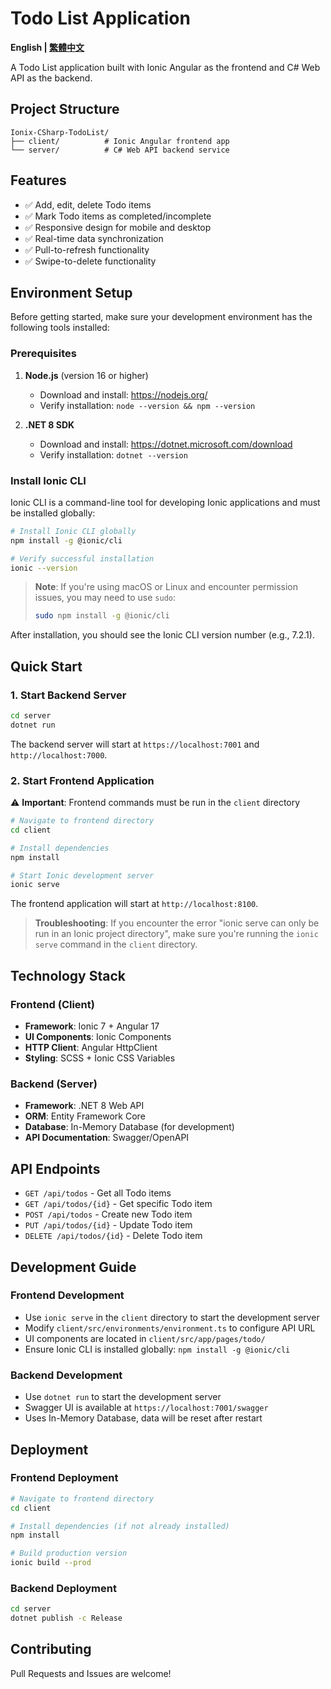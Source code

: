 # Todo List Application

**English | [繁體中文](README_zh.md)**

A Todo List application built with Ionic Angular as the frontend and C# Web API as the backend.

## Project Structure

```
Ionix-CSharp-TodoList/
├── client/          # Ionic Angular frontend app
└── server/          # C# Web API backend service
```

## Features

- ✅ Add, edit, delete Todo items
- ✅ Mark Todo items as completed/incomplete
- ✅ Responsive design for mobile and desktop
- ✅ Real-time data synchronization
- ✅ Pull-to-refresh functionality
- ✅ Swipe-to-delete functionality

## Environment Setup

Before getting started, make sure your development environment has the following tools installed:

### Prerequisites

1. **Node.js** (version 16 or higher)
   - Download and install: https://nodejs.org/
   - Verify installation: `node --version && npm --version`

2. **.NET 8 SDK**
   - Download and install: https://dotnet.microsoft.com/download
   - Verify installation: `dotnet --version`

### Install Ionic CLI

Ionic CLI is a command-line tool for developing Ionic applications and must be installed globally:

```bash
# Install Ionic CLI globally
npm install -g @ionic/cli

# Verify successful installation
ionic --version
```

> **Note**: If you're using macOS or Linux and encounter permission issues, you may need to use `sudo`:
> ```bash
> sudo npm install -g @ionic/cli
> ```

After installation, you should see the Ionic CLI version number (e.g., 7.2.1).

## Quick Start

### 1. Start Backend Server

```bash
cd server
dotnet run
```

The backend server will start at `https://localhost:7001` and `http://localhost:7000`.

### 2. Start Frontend Application

⚠️ **Important**: Frontend commands must be run in the `client` directory

```bash
# Navigate to frontend directory
cd client

# Install dependencies
npm install

# Start Ionic development server
ionic serve
```

The frontend application will start at `http://localhost:8100`.

> **Troubleshooting**: If you encounter the error "ionic serve can only be run in an Ionic project directory", make sure you're running the `ionic serve` command in the `client` directory.

## Technology Stack

### Frontend (Client)
- **Framework**: Ionic 7 + Angular 17
- **UI Components**: Ionic Components
- **HTTP Client**: Angular HttpClient
- **Styling**: SCSS + Ionic CSS Variables

### Backend (Server)
- **Framework**: .NET 8 Web API
- **ORM**: Entity Framework Core
- **Database**: In-Memory Database (for development)
- **API Documentation**: Swagger/OpenAPI

## API Endpoints

- `GET /api/todos` - Get all Todo items
- `GET /api/todos/{id}` - Get specific Todo item
- `POST /api/todos` - Create new Todo item
- `PUT /api/todos/{id}` - Update Todo item
- `DELETE /api/todos/{id}` - Delete Todo item

## Development Guide

### Frontend Development
- Use `ionic serve` in the `client` directory to start the development server
- Modify `client/src/environments/environment.ts` to configure API URL
- UI components are located in `client/src/app/pages/todo/`
- Ensure Ionic CLI is installed globally: `npm install -g @ionic/cli`

### Backend Development
- Use `dotnet run` to start the development server
- Swagger UI is available at `https://localhost:7001/swagger`
- Uses In-Memory Database, data will be reset after restart

## Deployment

### Frontend Deployment
```bash
# Navigate to frontend directory
cd client

# Install dependencies (if not already installed)
npm install

# Build production version
ionic build --prod
```

### Backend Deployment
```bash
cd server
dotnet publish -c Release
```

## Contributing

Pull Requests and Issues are welcome!

